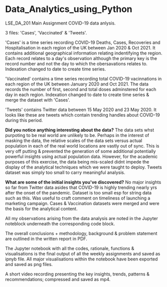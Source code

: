 # Data_Analytics_using_Python


LSE_DA_201 Main Assignment COVID-19 data anlysis.


3 files: 'Cases', 'Vaccinated' & 'Tweets'.


'Cases' is a time series recording COVID-19 Deaths, Cases, Recoveries and Hospitalisation in each region of the UK between Jan 2020 & Oct 2021. It contains additional geographical information relating indentifying the region. Each record relates to a day's observation although the primary key is the record number and not the day to which the obersavations relates to. Indexation changed to date to create time series.


'Vaccinated' contains a time series recording total COVID-19 vacinnations in each region of the UK between January 2020 and Oct 2021. The data records the number of first, second and total doses adminstered for each day in each region. Indexation changed to date to create time series & merge the dataset with 'Cases'.


'Tweets' contains Twitter data between 15 May 2020 and 23 May 2020. It looks like these are tweets which contain  trending handles about COVID-19 during this period.


**Did you notice anything interesting about the data?** The data sets whst purpoting to be real world are unlikely to be. Perhaps in the interest of masking the data, the relative scales of the data sets versus actual population in each of the real world locations are vastly out of sync. This is very off putting & prevented the generation of some additional potentially powerful insights using actual population data. However, for the academic purposes of this exercise, the data being mis-scaled didnt impede the display of the analytical techniques which we were taught to deploy. Tweets dataset was simply too small to carry meaningful analysis.


**What are some of the initial insights you've discovered?** No major insights so far from Twitter data asides that COVID-19 is highly trending nearly  yrs after the onset of the pandemic. Dataset is too small esp for string data such as this. Was useful to craft comment on timeliness of launching a marketing campaign. Cases & Vaccination datasets were merged and were the basis for the analytical content. 


All my observations arising from the data analysis are noted in the Jupyter noteblock underneath the corresponding code block.


The overall conclusions + methodology, background & problem statement are outlined in the written report in PDF.


The Jupyter notebook with all the codes, rationale, functions & visualisations is the final output of all the weekly assignments and saved as ipnyb file. All major visualisations within the notebook have been exported and saved as png files.


A short video recording presenting the key insights, trends, patterns & recommendations; compressed and saved as mp4.


